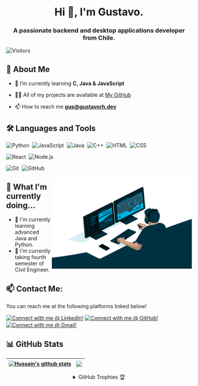 <h1 align="center">Hi 👋, I'm Gustavo.</h1>
<h3 align="center">A passionate backend and desktop applications developer from Chile.</h3>

<p align="left"> <img src="https://komarev.com/ghpvc/?username=gustavorh&label=Views&color=blue&style=plastic" alt="Visitors" /> </p>


## :book: About Me 

- 🌱 I’m currently learning **C, Java & JavaScript**

- 👨‍💻 All of my projects are available at [My GitHub](https://github.com/gustavorh)

- 📫 How to reach me **gus@gustavorh.dev**

## 🛠️ Languages and Tools
![Python](https://img.shields.io/badge/-Python-05122A?style=flat&logo=python)&nbsp;
![JavaScript](https://img.shields.io/badge/-JavaScript-05122A?style=flat&logo=javascript)&nbsp;
![Java](https://img.shields.io/badge/-Java-05122A?style=flat&logo=Java&logoColor=FFA518)&nbsp;
![C++](https://img.shields.io/badge/-C++-05122A?style=flat&logo=c%2B%2B&logoColor=A8B9CC)&nbsp;
![HTML](https://img.shields.io/badge/-HTML-05122A?style=flat&logo=HTML5)&nbsp;
![CSS](https://img.shields.io/badge/-CSS-05122A?style=flat&logo=CSS3&logoColor=1572B6)&nbsp;

![React](https://img.shields.io/badge/-React-05122A?style=flat&logo=react)&nbsp;
![Node.js](https://img.shields.io/badge/-Node.js-05122A?style=flat&logo=node.js)&nbsp;

![Git](https://img.shields.io/badge/-Git-05122A?style=flat&logo=git)&nbsp;
![GitHub](https://img.shields.io/badge/-GitHub-05122A?style=flat&logo=github)&nbsp;

<img align="right" alt="gif" src="https://raw.githubusercontent.com/hussaino03/hussaino03/master/coding.gif" width="380" height="250" />

## 🤔 What I'm currently doing...

- 🔭 I'm currently learning advanced Java and Python.
- 🌱 I'm currently taking fourth semester of Civil Engineer.

## 📫 Contact Me:
You can reach me at the following platforms linked below!

[<img src="https://cdn.jsdelivr.net/npm/simple-icons@7.12.0/icons/linkedin.svg" height="40em" align="center" alt="Connect with me @ LinkedIn!" title="Connect with me @ LinkedIn!"/>](https://www.linkedin.com/in/greyesh/)
[<img src="https://cdn.jsdelivr.net/npm/simple-icons@7.12.0/icons/github.svg" height="40em" align="center" alt="Connect with me @ GitHub!" title="Connect with me @ GitHub!"/>](https://www.instagram.com/h.s.z_11/)
[<img src="https://cdn.jsdelivr.net/npm/simple-icons@7.12.0/icons/gmail.svg" height="45em" align="center" alt="Connect with me @ Gmail!" title="Connect with me @ Gmail!"/>](mailto:gustavorh@dev.net)

## 📊 GitHub Stats

| <a href="https://github.com/hussaino03/github-readme-stats"><img align="center" src="https://github-readme-stats.vercel.app/api?username=gustavorh&show_icons=true&include_all_commits=true&count_private=true&theme=algolia" alt="Hussain's github stats" /></a> | <a href="https://github.com/hussaino03/github-readme-stats"><img align="center" src="https://github-readme-stats.vercel.app/api/top-langs/?username=gustavorh&langs_count=10&theme=algolia&layout=compact" /></a> |
| ------------- | ------------- |

<details align="center">
  <summary>GitHub Trophies 🏆</summary>
<p align="center">
  <a href="https://github.com/ryo-ma/github-profile-trophy" target="_blank">
    <img src="https://github-profile-trophy.vercel.app/?username=hussaino03&column=4&margin-w=5&margin-h=5&theme=darkhub"/>
  </a>
</p>
</details>
